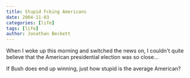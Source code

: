 ```yaml
---
title: Stupid Fcking Americans
date: 2004-11-03
categories: [life]
tags: [life]
author: Jonathan Beckett
---
```


When I woke up this morning and switched the news on, I couldn't quite believe that the American presidential election was so close...

If Bush does end up winning, just how stupid is the average American?